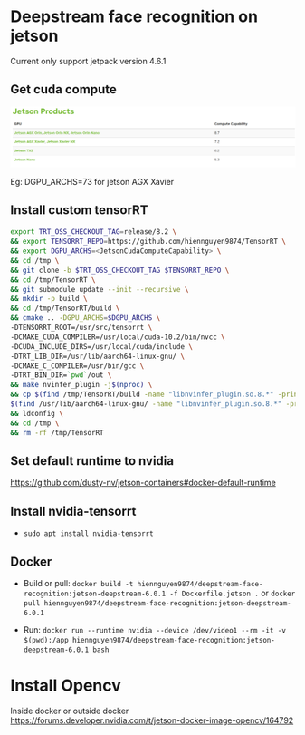 # Deepstream face recognition on jetson

Current only support jetpack version 4.6.1

## Get cuda compute

![JetsonCudaComputeCapability](./docs/Jetson_Cuda_Compute_Capacity.png)

Eg: DGPU_ARCHS=73 for jetson AGX Xavier

## Install custom tensorRT

```bash
export TRT_OSS_CHECKOUT_TAG=release/8.2 \
&& export TENSORRT_REPO=https://github.com/hiennguyen9874/TensorRT \
&& export DGPU_ARCHS=<JetsonCudaComputeCapability> \
&& cd /tmp \
&& git clone -b $TRT_OSS_CHECKOUT_TAG $TENSORRT_REPO \
&& cd /tmp/TensorRT \
&& git submodule update --init --recursive \
&& mkdir -p build \
&& cd /tmp/TensorRT/build \
&& cmake .. -DGPU_ARCHS=$DGPU_ARCHS \
-DTENSORRT_ROOT=/usr/src/tensorrt \
-DCMAKE_CUDA_COMPILER=/usr/local/cuda-10.2/bin/nvcc \
-DCUDA_INCLUDE_DIRS=/usr/local/cuda/include \
-DTRT_LIB_DIR=/usr/lib/aarch64-linux-gnu/ \
-DCMAKE_C_COMPILER=/usr/bin/gcc \
-DTRT_BIN_DIR=`pwd`/out \
&& make nvinfer_plugin -j$(nproc) \
&& cp $(find /tmp/TensorRT/build -name "libnvinfer_plugin.so.8.*" -print -quit) \
$(find /usr/lib/aarch64-linux-gnu/ -name "libnvinfer_plugin.so.8.*" -print -quit) \
&& ldconfig \
&& cd /tmp \
&& rm -rf /tmp/TensorRT
```

## Set default runtime to nvidia

https://github.com/dusty-nv/jetson-containers#docker-default-runtime

## Install nvidia-tensorrt

-   `sudo apt install nvidia-tensorrt`

## Docker

-   Build or pull: `docker build -t hiennguyen9874/deepstream-face-recognition:jetson-deepstream-6.0.1 -f Dockerfile.jetson .` or `docker pull hiennguyen9874/deepstream-face-recognition:jetson-deepstream-6.0.1`
<!-- -   `docker push hiennguyen9874/deepstream-face-recognition:jetson-deepstream-6.0.1` -->
-   Run: `docker run --runtime nvidia --device /dev/video1 --rm -it -v $(pwd):/app hiennguyen9874/deepstream-face-recognition:jetson-deepstream-6.0.1 bash`

# Install Opencv

Inside docker or outside docker
https://forums.developer.nvidia.com/t/jetson-docker-image-opencv/164792
